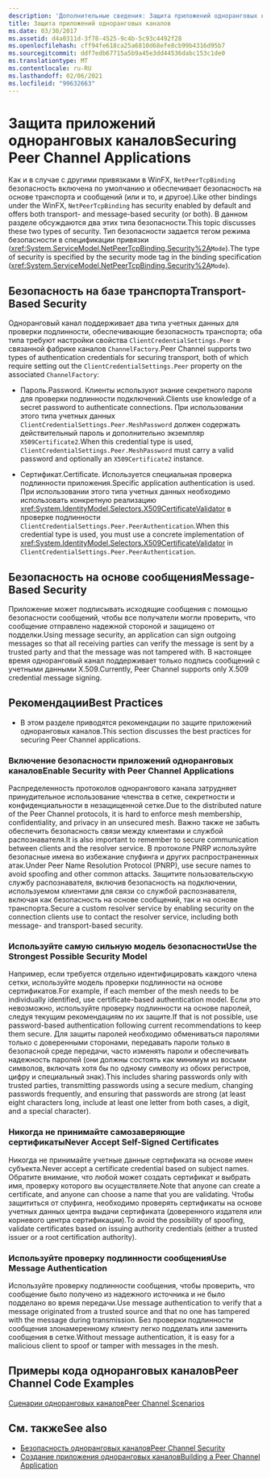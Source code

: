 ```yaml
---
description: 'Дополнительные сведения: Защита приложений одноранговых каналов'
title: Защита приложений одноранговых каналов
ms.date: 03/30/2017
ms.assetid: d4a0311d-3f78-4525-9c4b-5c93c4492f28
ms.openlocfilehash: cff94fe618ca25a6810d68efe8cb99b4316d95b7
ms.sourcegitcommit: ddf7edb67715a5b9a45e3dd44536dabc153c1de0
ms.translationtype: MT
ms.contentlocale: ru-RU
ms.lasthandoff: 02/06/2021
ms.locfileid: "99632663"
---
```

# <a name="securing-peer-channel-applications"></a><span data-ttu-id="5c718-103">Защита приложений одноранговых каналов</span><span class="sxs-lookup"><span data-stu-id="5c718-103">Securing Peer Channel Applications</span></span>

<span data-ttu-id="5c718-104">Как и в случае с другими привязками в WinFX, `NetPeerTcpBinding` безопасность включена по умолчанию и обеспечивает безопасность на основе транспорта и сообщений (или и то, и другое).</span><span class="sxs-lookup"><span data-stu-id="5c718-104">Like other bindings under the WinFX, `NetPeerTcpBinding` has security enabled by default and offers both transport- and message-based security (or both).</span></span> <span data-ttu-id="5c718-105">В данном разделе обсуждаются два этих типа безопасности.</span><span class="sxs-lookup"><span data-stu-id="5c718-105">This topic discusses these two types of security.</span></span> <span data-ttu-id="5c718-106">Тип безопасности задается тегом режима безопасности в спецификации привязки (<xref:System.ServiceModel.NetPeerTcpBinding.Security%2A>`Mode`).</span><span class="sxs-lookup"><span data-stu-id="5c718-106">The type of security is specified by the security mode tag in the binding specification (<xref:System.ServiceModel.NetPeerTcpBinding.Security%2A>`Mode`).</span></span>  
  
## <a name="transport-based-security"></a><span data-ttu-id="5c718-107">Безопасность на базе транспорта</span><span class="sxs-lookup"><span data-stu-id="5c718-107">Transport-Based Security</span></span>  

 <span data-ttu-id="5c718-108">Одноранговый канал поддерживает два типа учетных данных для проверки подлинности, обеспечивающие безопасность транспорта; оба типа требуют настройки свойства `ClientCredentialSettings.Peer` в связанной фабрике каналов `ChannelFactory`.</span><span class="sxs-lookup"><span data-stu-id="5c718-108">Peer Channel supports two types of authentication credentials for securing transport, both of which require setting out the `ClientCredentialSettings.Peer` property on the associated `ChannelFactory`:</span></span>  
  
- <span data-ttu-id="5c718-109">Пароль.</span><span class="sxs-lookup"><span data-stu-id="5c718-109">Password.</span></span> <span data-ttu-id="5c718-110">Клиенты используют знание секретного пароля для проверки подлинности подключений.</span><span class="sxs-lookup"><span data-stu-id="5c718-110">Clients use knowledge of a secret password to authenticate connections.</span></span> <span data-ttu-id="5c718-111">При использовании этого типа учетных данных `ClientCredentialSettings.Peer.MeshPassword` должен содержать действительный пароль и дополнительно экземпляр `X509Certificate2`.</span><span class="sxs-lookup"><span data-stu-id="5c718-111">When this credential type is used, `ClientCredentialSettings.Peer.MeshPassword` must carry a valid password and optionally an `X509Certificate2` instance.</span></span>  
  
- <span data-ttu-id="5c718-112">Сертификат.</span><span class="sxs-lookup"><span data-stu-id="5c718-112">Certificate.</span></span> <span data-ttu-id="5c718-113">Используется специальная проверка подлинности приложения.</span><span class="sxs-lookup"><span data-stu-id="5c718-113">Specific application authentication is used.</span></span> <span data-ttu-id="5c718-114">При использовании этого типа учетных данных необходимо использовать конкретную реализацию <xref:System.IdentityModel.Selectors.X509CertificateValidator> в проверке подлинности `ClientCredentialSettings.Peer.PeerAuthentication`.</span><span class="sxs-lookup"><span data-stu-id="5c718-114">When this credential type is used, you must use a concrete implementation of <xref:System.IdentityModel.Selectors.X509CertificateValidator> in `ClientCredentialSettings.Peer.PeerAuthentication`.</span></span>  
  
## <a name="message-based-security"></a><span data-ttu-id="5c718-115">Безопасность на основе сообщения</span><span class="sxs-lookup"><span data-stu-id="5c718-115">Message-Based Security</span></span>  

 <span data-ttu-id="5c718-116">Приложение может подписывать исходящие сообщения с помощью безопасности сообщений, чтобы все получатели могли проверить, что сообщение отправлено надежной стороной и защищено от подделки.</span><span class="sxs-lookup"><span data-stu-id="5c718-116">Using message security, an application can sign outgoing messages so that all receiving parties can verify the message is sent by a trusted party and that the message was not tampered with.</span></span> <span data-ttu-id="5c718-117">В настоящее время одноранговый канал поддерживает только подпись сообщений с учетными данными X.509.</span><span class="sxs-lookup"><span data-stu-id="5c718-117">Currently, Peer Channel supports only X.509 credential message signing.</span></span>  
  
## <a name="best-practices"></a><span data-ttu-id="5c718-118">Рекомендации</span><span class="sxs-lookup"><span data-stu-id="5c718-118">Best Practices</span></span>  
  
- <span data-ttu-id="5c718-119">В этом разделе приводятся рекомендации по защите приложений одноранговых каналов.</span><span class="sxs-lookup"><span data-stu-id="5c718-119">This section discusses the best practices for securing Peer Channel applications.</span></span>  
  
### <a name="enable-security-with-peer-channel-applications"></a><span data-ttu-id="5c718-120">Включение безопасности приложений одноранговых каналов</span><span class="sxs-lookup"><span data-stu-id="5c718-120">Enable Security with Peer Channel Applications</span></span>  

 <span data-ttu-id="5c718-121">Распределенность протоколов однорангового канала затрудняет принудительное использование членства в сетке, секретности и конфиденциальности в незащищенной сетке.</span><span class="sxs-lookup"><span data-stu-id="5c718-121">Due to the distributed nature of the Peer Channel protocols, it is hard to enforce mesh membership, confidentiality, and privacy in an unsecured mesh.</span></span> <span data-ttu-id="5c718-122">Важно также не забыть обеспечить безопасность связи между клиентами и службой распознавателя.</span><span class="sxs-lookup"><span data-stu-id="5c718-122">It is also important to remember to secure communication between clients and the resolver service.</span></span> <span data-ttu-id="5c718-123">В протоколе PNRP используйте безопасные имена во избежание спуфинга и других распространенных атак.</span><span class="sxs-lookup"><span data-stu-id="5c718-123">Under Peer Name Resolution Protocol (PNRP), use secure names to avoid spoofing and other common attacks.</span></span> <span data-ttu-id="5c718-124">Защитите пользовательскую службу распознавателя, включив безопасность на подключении, используемом клиентами для связи со службой распознавателя, включая как безопасность на основе сообщений, так и на основе транспорта.</span><span class="sxs-lookup"><span data-stu-id="5c718-124">Secure a custom resolver service by enabling security on the connection clients use to contact the resolver service, including both message- and transport-based security.</span></span>  
  
### <a name="use-the-strongest-possible-security-model"></a><span data-ttu-id="5c718-125">Используйте самую сильную модель безопасности</span><span class="sxs-lookup"><span data-stu-id="5c718-125">Use the Strongest Possible Security Model</span></span>  

 <span data-ttu-id="5c718-126">Например, если требуется отдельно идентифицировать каждого члена сетки, используйте модель проверки подлинности на основе сертификатов.</span><span class="sxs-lookup"><span data-stu-id="5c718-126">For example, if each member of the mesh needs to be individually identified, use certificate-based authentication model.</span></span> <span data-ttu-id="5c718-127">Если это невозможно, используйте проверку подлинности на основе паролей, следуя текущим рекомендациям по их защите.</span><span class="sxs-lookup"><span data-stu-id="5c718-127">If that is not possible, use password-based authentication following current recommendations to keep them secure.</span></span> <span data-ttu-id="5c718-128">Для защиты паролей необходимо обмениваться паролями только с доверенными сторонами, передавать пароли только в безопасной среде передачи, часто изменять пароли и обеспечивать надежность паролей (они должны состоять как минимум из восьми символов, включать хотя бы по одному символу из обоих регистров, цифру и специальный знак).</span><span class="sxs-lookup"><span data-stu-id="5c718-128">This includes sharing passwords only with trusted parties, transmitting passwords using a secure medium, changing passwords frequently, and ensuring that passwords are strong (at least eight characters long, include at least one letter from both cases, a digit, and a special character).</span></span>  
  
### <a name="never-accept-self-signed-certificates"></a><span data-ttu-id="5c718-129">Никогда не принимайте самозаверяющие сертификаты</span><span class="sxs-lookup"><span data-stu-id="5c718-129">Never Accept Self-Signed Certificates</span></span>  

 <span data-ttu-id="5c718-130">Никогда не принимайте учетные данные сертификата на основе имен субъекта.</span><span class="sxs-lookup"><span data-stu-id="5c718-130">Never accept a certificate credential based on subject names.</span></span> <span data-ttu-id="5c718-131">Обратите внимание, что любой может создать сертификат и выбрать имя, проверку которого вы осуществляете.</span><span class="sxs-lookup"><span data-stu-id="5c718-131">Note that anyone can create a certificate, and anyone can choose a name that you are validating.</span></span> <span data-ttu-id="5c718-132">Чтобы защититься от спуфинга, необходимо проверять сертификаты на основе учетных данных центра выдачи сертификата (доверенного издателя или корневого центра сертификации).</span><span class="sxs-lookup"><span data-stu-id="5c718-132">To avoid the possibility of spoofing, validate certificates based on issuing authority credentials (either a trusted issuer or a root certification authority).</span></span>  
  
### <a name="use-message-authentication"></a><span data-ttu-id="5c718-133">Используйте проверку подлинности сообщения</span><span class="sxs-lookup"><span data-stu-id="5c718-133">Use Message Authentication</span></span>  

 <span data-ttu-id="5c718-134">Используйте проверку подлинности сообщения, чтобы проверить, что сообщение было получено из надежного источника и не было подделано во время передачи.</span><span class="sxs-lookup"><span data-stu-id="5c718-134">Use message authentication to verify that a message originated from a trusted source and that no one has tampered with the message during transmission.</span></span> <span data-ttu-id="5c718-135">Без проверки подлинности сообщения злонамеренному клиенту легко подделать или заменить сообщения в сетке.</span><span class="sxs-lookup"><span data-stu-id="5c718-135">Without message authentication, it is easy for a malicious client to spoof or tamper with messages in the mesh.</span></span>  
  
## <a name="peer-channel-code-examples"></a><span data-ttu-id="5c718-136">Примеры кода одноранговых каналов</span><span class="sxs-lookup"><span data-stu-id="5c718-136">Peer Channel Code Examples</span></span>  

 [<span data-ttu-id="5c718-137">Сценарии одноранговых каналов</span><span class="sxs-lookup"><span data-stu-id="5c718-137">Peer Channel Scenarios</span></span>](peer-channel-scenarios.md)  
  
## <a name="see-also"></a><span data-ttu-id="5c718-138">См. также</span><span class="sxs-lookup"><span data-stu-id="5c718-138">See also</span></span>

- [<span data-ttu-id="5c718-139">Безопасность одноранговых каналов</span><span class="sxs-lookup"><span data-stu-id="5c718-139">Peer Channel Security</span></span>](peer-channel-security.md)
- [<span data-ttu-id="5c718-140">Создание приложения одноранговых каналов</span><span class="sxs-lookup"><span data-stu-id="5c718-140">Building a Peer Channel Application</span></span>](building-a-peer-channel-application.md)
